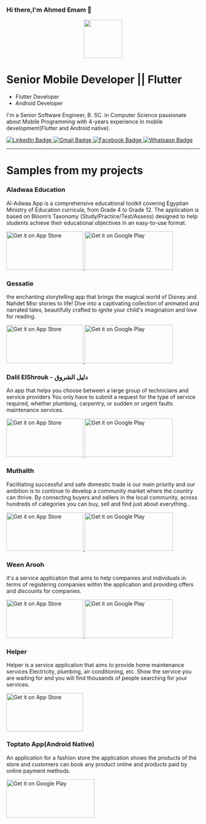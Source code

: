 ### Hi there,I'm Ahmed Emam 👋
<div id="header" align="center">
  <img src="https://media.giphy.com/media/xBTSwCTFkgfcdTjHMz/giphy.gif" width="100"/>
</div>

<h1>Senior Mobile Developer || Flutter
</h1>
<ul>
   <li>Flutter Developer</li>
  <li>Android Developer</li>

  
</ul>
<p>I'm a Senior Software Engineer, B. SC. in Computer Science passionate about Mobile Programming with 4-years experience in mobile development(Flutter and Android native).
</p>
<div id="badges">
  <a href="https://www.linkedin.com/in/ahmed-emam-969b44176/">
    <img src="https://img.shields.io/badge/LinkedIn-blue?style=for-the-badge&logo=linkedin&logoColor=white" alt="LinkedIn Badge"/>
  </a>
  <a href="https://mail.google.com/mail/?view=cm&source=mailto&to=a.emam3920@gmail.com">
    <img src="https://img.shields.io/badge/Gmail-red?style=for-the-badge&logo=gmail&logoColor=white" alt="Gmail Badge"/>
  </a>
  <a href="https://www.facebook.com/black.hourse.35/">
    <img src="https://img.shields.io/badge/Facebook-blue?style=for-the-badge&logo=facebook&logoColor=white" alt="Facebook Badge"/>
  </a>
    <a href="https://wa.me/+201112807193">
    <img src="https://img.shields.io/badge/Whatsapp-dark green?style=for-the-badge&logo=whatsapp&logoColor=white" alt="Whatsapp Badge"/>
  </a>
</div>
<hr>

<h1>Samples from my projects
</h1>

<h3>Aladwaa Education
</h3>
<p>Al-Adwaa App is a comprehensive educational toolkit covering Egyptian Ministry of Education curricula, from Grade
4 to Grade 12.
The application is based on Bloom’s Taxonomy (Study/Practice/Test/Assess) designed to help students achieve their
educational objectives in an easy-to-use format.
</p>
<div id="stores">
 <a href="https://apps.apple.com/eg/app/aladwaa-education/id1540942437">
    <img 
      class="apple"
   src="https://tools.applemediaservices.com/api/badges/download-on-the-app-store/black/en-us?size=250x83&amp;releaseDate=1276560000&h=7e7b68fad19738b5649a1bfb78ff46e9" 
         width="200" height="100"
      alt="Get it on App Store">
  </a>
 <a href='https://play.google.com/store/apps/details?id=com.nahdetmisr.adwaa&hl=en&gl=US'>
    <img 
      class="android" 
      alt='Get it on Google Play' 
            width="230" height="100"
      src='https://play.google.com/intl/en_us/badges/images/generic/en_badge_web_generic.png' />
  </a>

</div>

<h3>Qessatie
</h3>
<p>the enchanting storytelling app that brings the magical world of Disney and Nahdet Misr stories to life! Dive into a
captivating collection of animated and narrated tales, beautifully crafted to ignite your child's imagination and love for
reading.

</p>
<div id="stores">
 <a href="https://apps.apple.com/eg/app/qessatie/id1574335162">
    <img 
      class="apple"
   src="https://tools.applemediaservices.com/api/badges/download-on-the-app-store/black/en-us?size=250x83&amp;releaseDate=1276560000&h=7e7b68fad19738b5649a1bfb78ff46e9" 
         width="200" height="100"
      alt="Get it on App Store">
  </a>
 <a href='https://play.google.com/store/apps/details?id=com.nahdetmisr.kidsapp&hl=en&gl=US'>
    <img 
      class="android" 
      alt='Get it on Google Play' 
            width="230" height="100"
      src='https://play.google.com/intl/en_us/badges/images/generic/en_badge_web_generic.png' />
  </a>

</div>
<h3>Dalil ElShrouk - دليل الشروق
</h3>
<p>An app that helps you choose between a large group of technicians and service providers You only have to submit a
request for the type of service required, whether plumbing, carpentry, or sudden or urgent faults
maintenance services.
</p>
<div id="stores">
 <a href="https://apps.apple.com/us/app/dalil-el-shrouk-%D8%AF%D9%84%D9%8A%D9%84-%20%D8%A7%D9%84%D8%B4%D8%B1%D9%88%D9%82/id1540026216">
    <img 
      class="apple"
   src="https://tools.applemediaservices.com/api/badges/download-on-the-app-store/black/en-us?size=250x83&amp;releaseDate=1276560000&h=7e7b68fad19738b5649a1bfb78ff46e9" 
         width="200" height="100"
      alt="Get it on App Store">
  </a>
 <a href='https://play.google.com/store/apps/details?id=io.dalil'>
    <img 
      class="android" 
      alt='Get it on Google Play' 
            width="230" height="100"
      src='https://play.google.com/intl/en_us/badges/images/generic/en_badge_web_generic.png' />
  </a>

</div>

<h3>Muthalth
</h3>
<p>Facilitating successful and safe domestic trade is our main priority and our ambition is to continue to develop a community market where the country can thrive.
By connecting buyers and sellers in the local community, across hundreds of categories you can buy, sell and find just about everything..
</p>
<div id="stores">
 <a href="https://apps.apple.com/us/app/%D9%85%D8%AB%D9%84%D8%AB/id1550110291">
    <img 
      class="apple"
   src="https://tools.applemediaservices.com/api/badges/download-on-the-app-store/black/en-us?size=250x83&amp;releaseDate=1276560000&h=7e7b68fad19738b5649a1bfb78ff46e9" 
         width="200" height="100"
      alt="Get it on App Store">
  </a>
 <a href='https://play.google.com/store/apps/details?id=com.raitotec.gumtree'>
    <img 
      class="android" 
      alt='Get it on Google Play' 
            width="230" height="100"
      src='https://play.google.com/intl/en_us/badges/images/generic/en_badge_web_generic.png' />
  </a>

</div>
<h3>Ween Arooh
</h3>
<p>it's a service application that aims to help companies and individuals in terms of registering companies within the
application and providing offers and discounts for companies.
</p>
<div id="stores">
 <a href="https://apps.apple.com/us/app/%D9%88%D9%8A%D9%86-%D8%A7%D8%B1%D9%88%D8%AD/id1562572350">
    <img 
      class="apple"
   src="https://tools.applemediaservices.com/api/badges/download-on-the-app-store/black/en-us?size=250x83&amp;releaseDate=1276560000&h=7e7b68fad19738b5649a1bfb78ff46e9" 
         width="200" height="100"
      alt="Get it on App Store">
  </a>
 <a href='https://play.google.com/store/apps/details?id=com.raito.ween_arooh'>
    <img 
      class="android" 
      alt='Get it on Google Play' 
            width="230" height="100"
      src='https://play.google.com/intl/en_us/badges/images/generic/en_badge_web_generic.png' />
  </a>

</div>
<h3>Helper
</h3>
<p>Helper is a service application that aims to provide home maintenance services Electricity, plumbing, air
conditioning, etc. Show the service you are waiting for and you will find thousands of people searching for your
services.
</p>
<div id="stores">
 <a href="https://apps.apple.com/us/app/helper-%D9%87%D9%8A%D9%84%D8%A8%D8%B1/id1549451685">
    <img 
      class="apple"
   src="https://tools.applemediaservices.com/api/badges/download-on-the-app-store/black/en-us?size=250x83&amp;releaseDate=1276560000&h=7e7b68fad19738b5649a1bfb78ff46e9" 
         width="200" height="100"
      alt="Get it on App Store">
  </a>


</div>

<h3>Toptato App(Android Native)
</h3>
<p>An application for a fashion store the application shows the products of the store and customers can book any
product online and products paid by online payment methods.
</p>
<div id="stores">

 <a href='https://play.google.com/store/apps/details?id=com.sharqtech.toptato'>
    <img 
      class="android" 
      alt='Get it on Google Play' 
            width="230" height="100"
      src='https://play.google.com/intl/en_us/badges/images/generic/en_badge_web_generic.png' />
  </a>

</div>
